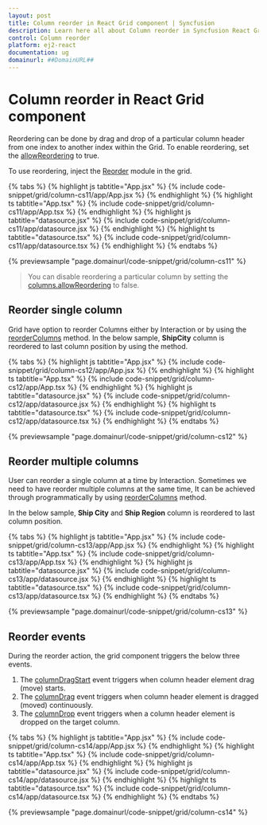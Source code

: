 ```yaml
---
layout: post
title: Column reorder in React Grid component | Syncfusion
description: Learn here all about Column reorder in Syncfusion React Grid component of Syncfusion Essential JS 2 and more.
control: Column reorder 
platform: ej2-react
documentation: ug
domainurl: ##DomainURL##
---
```


# Column reorder in React Grid component

Reordering can be done by drag and drop of a particular column header from one index to another index within the Grid. To enable reordering, set the [allowReordering](https://ej2.syncfusion.com/react/documentation/api/grid/#allowreordering) to true.

To use reordering, inject the [Reorder](https://ej2.syncfusion.com/react/documentation/api/grid/reorder/) module in the grid.

{% tabs %}
{% highlight js tabtitle="App.jsx" %}
{% include code-snippet/grid/column-cs11/app/App.jsx %}
{% endhighlight %}
{% highlight ts tabtitle="App.tsx" %}
{% include code-snippet/grid/column-cs11/app/App.tsx %}
{% endhighlight %}
{% highlight js tabtitle="datasource.jsx" %}
{% include code-snippet/grid/column-cs11/app/datasource.jsx %}
{% endhighlight %}
{% highlight ts tabtitle="datasource.tsx" %}
{% include code-snippet/grid/column-cs11/app/datasource.tsx %}
{% endhighlight %}
{% endtabs %}

 {% previewsample "page.domainurl/code-snippet/grid/column-cs11" %}

> You can disable reordering a particular column by setting the [columns.allowReordering](https://ej2.syncfusion.com/react/documentation/api/grid/column/#allowreordering) to false.

## Reorder single column

Grid have option to reorder Columns either by Interaction or by using the [reorderColumns](https://ej2.syncfusion.com/react/documentation/api/grid/reorder/#reordercolumns) method. In the below sample, **ShipCity** column is reordered to last column position by using the method.

{% tabs %}
{% highlight js tabtitle="App.jsx" %}
{% include code-snippet/grid/column-cs12/app/App.jsx %}
{% endhighlight %}
{% highlight ts tabtitle="App.tsx" %}
{% include code-snippet/grid/column-cs12/app/App.tsx %}
{% endhighlight %}
{% highlight js tabtitle="datasource.jsx" %}
{% include code-snippet/grid/column-cs12/app/datasource.jsx %}
{% endhighlight %}
{% highlight ts tabtitle="datasource.tsx" %}
{% include code-snippet/grid/column-cs12/app/datasource.tsx %}
{% endhighlight %}
{% endtabs %}

 {% previewsample "page.domainurl/code-snippet/grid/column-cs12" %}

## Reorder multiple columns

User can reorder a single column at a time by Interaction. Sometimes we need to have reorder multiple columns at the same time, It can be achieved through programmatically by using [reorderColumns](https://ej2.syncfusion.com/react/documentation/api/grid/reorder/#reordercolumns) method.

In the below sample, **Ship City** and **Ship Region** column is reordered to last column position.

{% tabs %}
{% highlight js tabtitle="App.jsx" %}
{% include code-snippet/grid/column-cs13/app/App.jsx %}
{% endhighlight %}
{% highlight ts tabtitle="App.tsx" %}
{% include code-snippet/grid/column-cs13/app/App.tsx %}
{% endhighlight %}
{% highlight js tabtitle="datasource.jsx" %}
{% include code-snippet/grid/column-cs13/app/datasource.jsx %}
{% endhighlight %}
{% highlight ts tabtitle="datasource.tsx" %}
{% include code-snippet/grid/column-cs13/app/datasource.tsx %}
{% endhighlight %}
{% endtabs %}

 {% previewsample "page.domainurl/code-snippet/grid/column-cs13" %}

## Reorder events

During the reorder action, the grid component triggers the below three events.

1. The [columnDragStart](https://ej2.syncfusion.com/react/documentation/api/grid/#columndragstart) event triggers when column header element drag (move) starts.
2. The [columnDrag](https://ej2.syncfusion.com/react/documentation/api/grid/#columnDrag) event triggers when column header element is dragged (moved) continuously.
3. The [columnDrop](https://ej2.syncfusion.com/react/documentation/api/grid/#columnDrop) event triggers when a column header element is dropped on the target column.

{% tabs %}
{% highlight js tabtitle="App.jsx" %}
{% include code-snippet/grid/column-cs14/app/App.jsx %}
{% endhighlight %}
{% highlight ts tabtitle="App.tsx" %}
{% include code-snippet/grid/column-cs14/app/App.tsx %}
{% endhighlight %}
{% highlight js tabtitle="datasource.jsx" %}
{% include code-snippet/grid/column-cs14/app/datasource.jsx %}
{% endhighlight %}
{% highlight ts tabtitle="datasource.tsx" %}
{% include code-snippet/grid/column-cs14/app/datasource.tsx %}
{% endhighlight %}
{% endtabs %}

 {% previewsample "page.domainurl/code-snippet/grid/column-cs14" %}